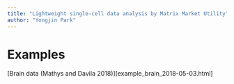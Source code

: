 ```yaml
---
title: "Lightweight single-cell data analysis by Matrix Market Utility"
author: "Yongjin Park"
---
```


# Examples

[Brain data (Mathys and Davila 2018)][example_brain_2018-05-03.html]


